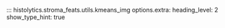 ::: histolytics.stroma_feats.utils.kmeans_img
    options.extra:
      heading_level: 2
      show_type_hint: true
